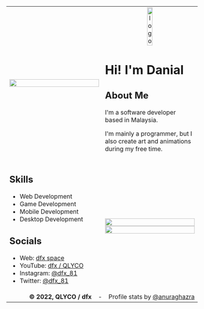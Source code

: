 <table>
    <tr>
        <td width="50%"><img width="100%" src="https://dfx81.github.io/res/lookout.png" /></td>
        <td width="50%">
            <div align="center">
                <img width="25%" alt="logo" src="https://dfx81.github.io/res/logo.png">
            </div>
            <h1>Hi! I'm Danial</h1>
            <h2>About Me</h2>
            <p>I'm a software developer based in Malaysia.</p>
            <p>I'm mainly a programmer, but I also create art and animations during my free time.</p>
        </td>
    </tr>
    <tr>
        <td width="50%">
            <h2>Skills</h2>
            <ul>
                <li>Web Development</li>
                <li>Game Development</li>
                <li>Mobile Development</li>
                <li>Desktop Development</li>
            </ul>
            <h2>Socials</h2>
            <ul>
                <li>Web: <a href="https://dfx-81.web.app">dfx space</a></li>
                <li>YouTube: <a href="https://youtube.com/channel/UCVc6CZfMGuZZxjRPzZE91Iw">dfx / QLYCO</a></li>
                <li>Instagram: <a href="https://instagram.com/dfx_81">@dfx_81</a></li>
                <li>Twitter: <a href="https://twitter.com/dfx_81">@dfx_81</a></li>
            </ul>
        </td>
        <td width="50%">
            <img width="100%" src="https://github-readme-stats.vercel.app/api?username=dfx81&count_private=true&show_icons=true&include_all_commits=true" />
            <img width="100%" src="https://github-readme-stats.vercel.app/api/top-langs/?username=dfx81&layout=compact&langs_count=10">
        </td>
    </tr>
    <tr>
        <td colspan="2">
            <div align="right">
                <b>&copy; 2022, QLYCO / dfx</b>
                <span>&nbsp;&nbsp;&nbsp;-&nbsp;&nbsp;&nbsp;</span>
                <span>Profile stats by <a href="https://github.com/anuraghazra/github-readme-stats">@anuraghazra</a></span>
            </div>
        </td>
    </tr>
</table>
